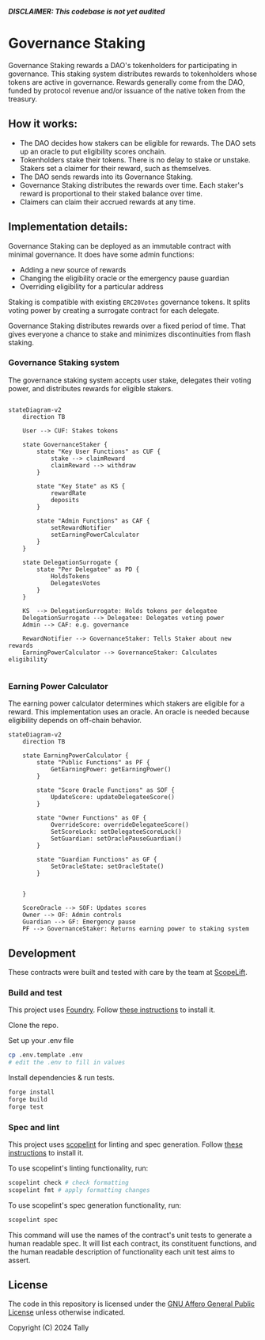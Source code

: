 ***DISCLAIMER: This codebase is not yet audited***

# Governance Staking

Governance Staking rewards a DAO's tokenholders for participating in governance. This staking system distributes rewards to tokenholders whose tokens are active in governance. Rewards generally come from the DAO, funded by protocol revenue and/or issuance of the native token from the treasury.

## How it works:

- The DAO decides how stakers can be eligible for rewards. The DAO sets up an oracle to put eligibility scores onchain.
- Tokenholders stake their tokens. There is no delay to stake or unstake. Stakers set a claimer for their reward, such as themselves.
- The DAO sends rewards into its Governance Staking.
- Governance Staking distributes the rewards over time. Each staker's reward is proportional to their staked balance over time.
- Claimers can claim their accrued rewards at any time.

## Implementation details:

Governance Staking can be deployed as an immutable contract with minimal governance. It does have some admin functions:

- Adding a new source of rewards
- Changing the eligibility oracle or the emergency pause guardian
- Overriding eligibility for a particular address

Staking is compatible with existing `ERC20Votes` governance tokens. It splits voting power by creating a surrogate contract for each delegate.

Governance Staking distributes rewards over a fixed period of time. That gives everyone a chance to stake and minimizes discontinuities from flash staking.

### Governance Staking system

The governance staking system accepts user stake, delegates their voting power, and distributes rewards for eligible stakers.

```mermaid

stateDiagram-v2
    direction TB

    User --> CUF: Stakes tokens

    state GovernanceStaker {
        state "Key User Functions" as CUF {
            stake --> claimReward
            claimReward --> withdraw
        }

        state "Key State" as KS {
            rewardRate
            deposits
        }

        state "Admin Functions" as CAF {
            setRewardNotifier
            setEarningPowerCalculator
        }
    }

    state DelegationSurrogate {
        state "Per Delegatee" as PD {
            HoldsTokens
            DelegatesVotes
        }
    }

    KS  --> DelegationSurrogate: Holds tokens per delegatee
    DelegationSurrogate --> Delegatee: Delegates voting power
    Admin --> CAF: e.g. governance

    RewardNotifier --> GovernanceStaker: Tells Staker about new rewards
    EarningPowerCalculator --> GovernanceStaker: Calculates eligibility


```

### Earning Power Calculator

The earning power calculator determines which stakers are eligible for a reward. This implementation uses an oracle. An oracle is needed because eligibility depends on off-chain behavior.

```mermaid
stateDiagram-v2
    direction TB

    state EarningPowerCalculator {
        state "Public Functions" as PF {
            GetEarningPower: getEarningPower()
        }

        state "Score Oracle Functions" as SOF {
            UpdateScore: updateDelegateeScore()
        }

        state "Owner Functions" as OF {
            OverrideScore: overrideDelegateeScore()
            SetScoreLock: setDelegateeScoreLock()
            SetGuardian: setOraclePauseGuardian()
        }

        state "Guardian Functions" as GF {
            SetOracleState: setOracleState()
        }


    }

    ScoreOracle --> SOF: Updates scores
    Owner --> OF: Admin controls
    Guardian --> GF: Emergency pause
    PF --> GovernanceStaker: Returns earning power to staking system
```

## Development

These contracts were built and tested with care by the team at [ScopeLift](https://scopelift.co).

### Build and test

This project uses [Foundry](https://github.com/foundry-rs/foundry). Follow [these instructions](https://github.com/foundry-rs/foundry#installation) to install it.

Clone the repo.

Set up your .env file

```bash
cp .env.template .env
# edit the .env to fill in values
```

Install dependencies & run tests.

```bash
forge install
forge build
forge test
```

### Spec and lint

This project uses [scopelint](https://github.com/ScopeLift/scopelint) for linting and spec generation. Follow [these instructions](https://github.com/ScopeLift/scopelint?tab=readme-ov-file#installation) to install it.

To use scopelint's linting functionality, run:

```bash
scopelint check # check formatting
scopelint fmt # apply formatting changes
```

To use scopelint's spec generation functionality, run:

```bash
scopelint spec
```

This command will use the names of the contract's unit tests to generate a human readable spec. It will list each contract, its constituent functions, and the human readable description of functionality each unit test aims to assert.

## License

The code in this repository is licensed under the [GNU Affero General Public License](LICENSE) unless otherwise indicated.

Copyright (C) 2024 Tally
